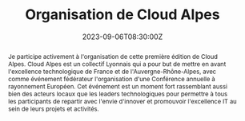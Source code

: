 ---
title: Organisation de Cloud Alpes

event: Cloud Alpes
event_url: https://cloudalpes.fr/

location: Lyon (INSA de Lyon)
address:
  street: 503 Rue de la Physique
  city: Villeurbanne
  region: Auvergne-Rhone-Alpes
  postcode: '69100'
  country: France

summary: Vice-Président/Organisateur de Cloud Alpes
abstract: "Je participe activement à l'organisation de cette première édition de Cloud Alpes. Cloud Alpes est un collectif Lyonnais qui a pour but de mettre en avant l'excellence technologique de France et de l'Auvergne-Rhône-Alpes, avec comme événement fédérateur l'organisation d'une Conférence annuelle à rayonnement Européen. Cet événement est un moment fort rassemblant aussi bien des acteurs locaux que les leaders technologiques pour permettre à tous les participants de repartir avec l'envie d'innover et promouvoir l'excellence IT au sein de leurs projets et activités."

date: "2023-09-06T08:30:00Z"
date_end: "2023-09-06T18:30:00Z"
all_day: false

publishDate: "2023-08-01T00:00:00Z"

authors: [David Aparicio]
tags: [Organisation, Conférence, Vice-Président, événementielle, Event]

featured: false

image:
  caption: 'Crédits: [**Simon Berger (Unsplash)**](https://unsplash.com/@8moments?utm_source=unsplash&utm_medium=referral&utm_content=creditCopyText)'
  focal_point: Right

links:
#- icon: file #th-list #list-alt
#  icon_pack: fas
#  name: Code
#  url: https://github.com/davidaparicio/devsecops-workshop-devoxxfr23
- icon: binoculars
  icon_pack: fas
  name: Site Web
  url: https://cloudalpes.fr/
#- icon: comments
#  icon_pack: fas
#  name: Avis
#  url: https://openfeedback.io/2M9FzZ6xSI2POKX1TrXM/2023-04-13/iWUCq9jRftwiLuxrqhdl
#- icon: file-alt
#  icon_pack: fas
#  name: Article
#  url: https://blog.ovhcloud.com/ovhcloud-at-touraine-tech/
url_code: ""
url_pdf: ""
url_slides: ""
url_video: ""

slides: ""
projects: []
---